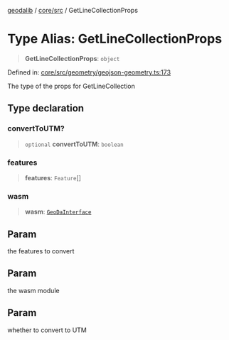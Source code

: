 [geodalib](../../../modules.md) / [core/src](../index.md) / GetLineCollectionProps

# Type Alias: GetLineCollectionProps

> **GetLineCollectionProps**: `object`

Defined in: [core/src/geometry/geojson-geometry.ts:173](https://github.com/GeoDaCenter/geoda-lib/blob/3f9453a08cf3d7f96b1a0d65d18359804129d8d2/js/packages/core/src/geometry/geojson-geometry.ts#L173)

The type of the props for GetLineCollection

## Type declaration

### convertToUTM?

> `optional` **convertToUTM**: `boolean`

### features

> **features**: `Feature`[]

### wasm

> **wasm**: [`GeoDaInterface`](../interfaces/GeoDaInterface.md)

## Param

the features to convert

## Param

the wasm module

## Param

whether to convert to UTM
